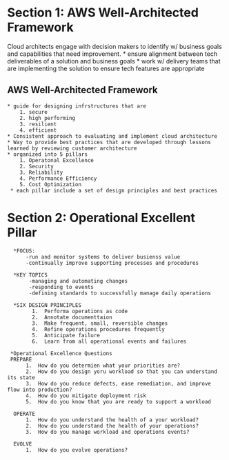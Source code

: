 # Section 1: AWS Well-Architected Framework

Cloud architects engage with decision makers to identify w/ business goals and capabilities that need improvement.
    * ensure alignment between tech deliverables of a solution and business goals
    * work w/ delivery teams that are implementing the solution to ensure tech features are appropriate
    
## AWS Well-Architected Framework
    * guide for designing infrstructures that are 
        1. secure
        2. high performing
        3. resilient
        4. efficient
    * Consistent approach to evaluating and implement cloud architecture
    * Way to provide best practices that are developed through lessons learned by reviewing customer architecture
    * organized into 5 pillars
        1. Operatonal Excellence
        2. Security
        3. Reliability
        4. Performance Efficiency
        5. Cost Optimization
     * each pillar include a set of design principles and best practices
     
     
 # Section 2:  Operational Excellent Pillar
      *FOCUS:  
          -run and monitor systems to deliver busienss value
          -continually improve supporting processes and procedures
          
      *KEY TOPICS
           -managing and automating changes
           -responding to events
           -defining standards to successfully manage daily operations
           
      *SIX DESIGN PRINCIPLES
            1.  Performa operations as code
            2.  Annotate documenttaion 
            3.  Make frequent, small, reversible changes
            4.  Refine operations procedures frequently
            5.  Anticipate failure
            6.  Learn from all operational events and failures
            
     *Operational Excellence Questions
     PREPARE
          1.  How do you determien what your priorities are?
          2.  How do you design yoru workload so that you can understand its state
          3.  How do you reduce defects, ease remediation, and improve flow into production?
          4.  How do you mitigate deployment risk
          5.  How do you know that you are ready to support a workload
          
      OPERATE
          1.  How do you understand the health of a your workload?
          2.  How do you understand the health of your operations?
          3.  How do you manage workload and operations events?
          
      EVOLVE
          1.  How do you evolve operations?
      
 
